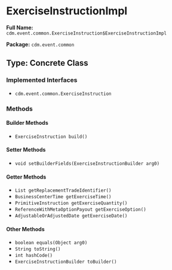 # ExerciseInstructionImpl

**Full Name:** `cdm.event.common.ExerciseInstruction$ExerciseInstructionImpl`

**Package:** `cdm.event.common`

## Type: Concrete Class

### Implemented Interfaces

- `cdm.event.common.ExerciseInstruction`

### Methods

#### Builder Methods

- `ExerciseInstruction build()`

#### Setter Methods

- `void setBuilderFields(ExerciseInstructionBuilder arg0)`

#### Getter Methods

- `List getReplacementTradeIdentifier()`
- `BusinessCenterTime getExerciseTime()`
- `PrimitiveInstruction getExerciseQuantity()`
- `ReferenceWithMetaOptionPayout getExerciseOption()`
- `AdjustableOrAdjustedDate getExerciseDate()`

#### Other Methods

- `boolean equals(Object arg0)`
- `String toString()`
- `int hashCode()`
- `ExerciseInstructionBuilder toBuilder()`

